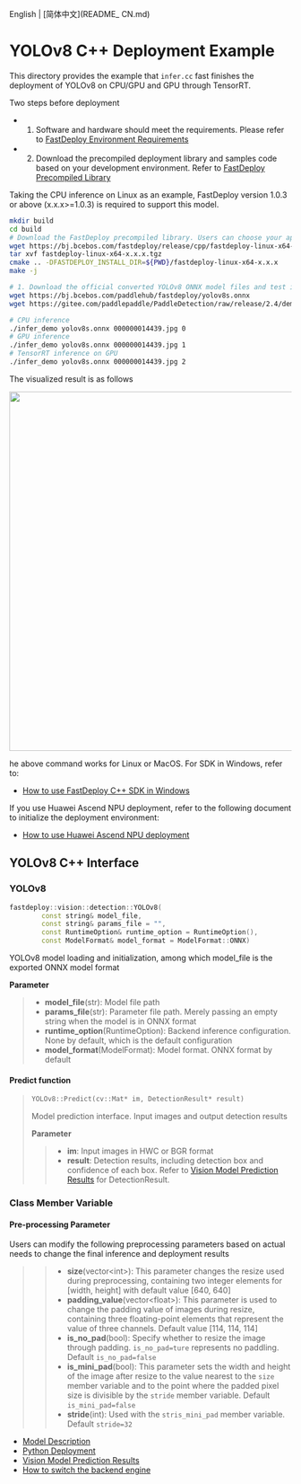 English | [简体中文](README_ CN.md)
# YOLOv8 C++ Deployment Example

This directory provides the example that `infer.cc` fast finishes the deployment of YOLOv8 on CPU/GPU and GPU through TensorRT.

Two steps before deployment

- 1. Software and hardware should meet the requirements. Please refer to [FastDeploy Environment Requirements](../../../../../docs/cn/build_and_install/download_prebuilt_libraries.md)  
- 2. Download the precompiled deployment library and samples code based on your development environment. Refer to [FastDeploy Precompiled Library](../../../../../docs/cn/build_and_install/download_prebuilt_libraries.md)

Taking the CPU inference on Linux as an example, FastDeploy version 1.0.3 or above (x.x.x>=1.0.3) is required to support this model.

```bash
mkdir build
cd build
# Download the FastDeploy precompiled library. Users can choose your appropriate version in the `FastDeploy Precompiled Library` mentioned above 
wget https://bj.bcebos.com/fastdeploy/release/cpp/fastdeploy-linux-x64-x.x.x.tgz
tar xvf fastdeploy-linux-x64-x.x.x.tgz
cmake .. -DFASTDEPLOY_INSTALL_DIR=${PWD}/fastdeploy-linux-x64-x.x.x
make -j

# 1. Download the official converted YOLOv8 ONNX model files and test images 
wget https://bj.bcebos.com/paddlehub/fastdeploy/yolov8s.onnx
wget https://gitee.com/paddlepaddle/PaddleDetection/raw/release/2.4/demo/000000014439.jpg

# CPU inference
./infer_demo yolov8s.onnx 000000014439.jpg 0
# GPU inference
./infer_demo yolov8s.onnx 000000014439.jpg 1
# TensorRT inference on GPU 
./infer_demo yolov8s.onnx 000000014439.jpg 2
```
The visualized result is as follows

<img width="640" src="https://user-images.githubusercontent.com/67993288/184309358-d803347a-8981-44b6-b589-4608021ad0f4.jpg">

he above command works for Linux or MacOS. For SDK in Windows, refer to:
- [How to use FastDeploy C++ SDK in Windows](../../../../../docs/cn/faq/use_sdk_on_windows.md)

If you use Huawei Ascend NPU deployment, refer to the following document  to initialize the deployment environment:
- [How to use Huawei Ascend NPU deployment](../../../../../docs/cn/faq/use_sdk_on_ascend.md)

## YOLOv8 C++ Interface

### YOLOv8

```c++
fastdeploy::vision::detection::YOLOv8(
        const string& model_file,
        const string& params_file = "",
        const RuntimeOption& runtime_option = RuntimeOption(),
        const ModelFormat& model_format = ModelFormat::ONNX)
```

YOLOv8 model loading and initialization, among which model_file is the exported ONNX model format

**Parameter**

> * **model_file**(str): Model file path 
> * **params_file**(str): Parameter file path. Merely passing an empty string when the model is in ONNX format
> * **runtime_option**(RuntimeOption): Backend inference configuration. None by default, which is the default configuration
> * **model_format**(ModelFormat): Model format. ONNX format by default

#### Predict function

> ```c++
> YOLOv8::Predict(cv::Mat* im, DetectionResult* result)
> ```
>
> Model prediction interface. Input images and output detection results
>
> **Parameter**
>
> > * **im**: Input images in HWC or BGR format
> > * **result**: Detection results, including detection box and confidence of each box. Refer to [Vision Model Prediction Results](../../../../../docs/api/vision_results/) for DetectionResult.

### Class Member Variable
#### Pre-processing Parameter
Users can modify the following preprocessing parameters based on actual needs to change the final inference and deployment results

> > * **size**(vector&lt;int&gt;): This parameter changes the resize used during preprocessing, containing two integer elements for [width, height] with default value [640, 640]
> > * **padding_value**(vector&lt;float&gt;): This parameter is used to change the padding value of images during resize, containing three floating-point elements that represent the value of three channels. Default value [114, 114, 114]
> > * **is_no_pad**(bool): Specify whether to resize the image through padding. `is_no_pad=ture` represents no paddling. Default `is_no_pad=false`
> > * **is_mini_pad**(bool): This parameter sets the width and height of the image after resize to the value nearest to the `size` member variable and to the point where the padded pixel size is divisible by the `stride` member variable. Default `is_mini_pad=false`
> > * **stride**(int): Used with the `stris_mini_pad` member variable. Default `stride=32`

- [Model Description](../../)
- [Python Deployment](../python)
- [Vision Model Prediction Results](../../../../../docs/api/vision_results/)
- [How to switch the backend engine](../../../../../docs/cn/faq/how_to_change_backend.md)
